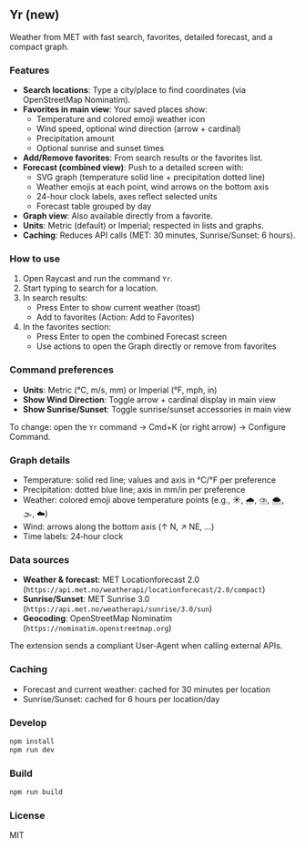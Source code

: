 ## Yr (new)

Weather from MET with fast search, favorites, detailed forecast, and a compact graph.

### Features
- **Search locations**: Type a city/place to find coordinates (via OpenStreetMap Nominatim).
- **Favorites in main view**: Your saved places show:
  - Temperature and colored emoji weather icon
  - Wind speed, optional wind direction (arrow + cardinal)
  - Precipitation amount
  - Optional sunrise and sunset times
- **Add/Remove favorites**: From search results or the favorites list.
- **Forecast (combined view)**: Push to a detailed screen with:
  - SVG graph (temperature solid line + precipitation dotted line)
  - Weather emojis at each point, wind arrows on the bottom axis
  - 24-hour clock labels, axes reflect selected units
  - Forecast table grouped by day
- **Graph view**: Also available directly from a favorite.
- **Units**: Metric (default) or Imperial; respected in lists and graphs.
- **Caching**: Reduces API calls (MET: 30 minutes, Sunrise/Sunset: 6 hours).

### How to use
1. Open Raycast and run the command `Yr`.
2. Start typing to search for a location.
3. In search results:
   - Press Enter to show current weather (toast)
   - Add to favorites (Action: Add to Favorites)
4. In the favorites section:
   - Press Enter to open the combined Forecast screen
   - Use actions to open the Graph directly or remove from favorites

### Command preferences
- **Units**: Metric (°C, m/s, mm) or Imperial (°F, mph, in)
- **Show Wind Direction**: Toggle arrow + cardinal display in main view
- **Show Sunrise/Sunset**: Toggle sunrise/sunset accessories in main view

To change: open the `Yr` command → Cmd+K (or right arrow) → Configure Command.

### Graph details
- Temperature: solid red line; values and axis in °C/°F per preference
- Precipitation: dotted blue line; axis in mm/in per preference
- Weather: colored emoji above temperature points (e.g., ☀️, 🌧️, ⛈️, 🌨️, 🌫️, ☁️)
- Wind: arrows along the bottom axis (↑ N, ↗ NE, …)
- Time labels: 24‑hour clock

### Data sources
- **Weather & forecast**: MET Locationforecast 2.0 (`https://api.met.no/weatherapi/locationforecast/2.0/compact`)
- **Sunrise/Sunset**: MET Sunrise 3.0 (`https://api.met.no/weatherapi/sunrise/3.0/sun`)
- **Geocoding**: OpenStreetMap Nominatim (`https://nominatim.openstreetmap.org`)

The extension sends a compliant User-Agent when calling external APIs.

### Caching
- Forecast and current weather: cached for 30 minutes per location
- Sunrise/Sunset: cached for 6 hours per location/day

### Develop
```bash
npm install
npm run dev
```

### Build
```bash
npm run build
```

### License
MIT